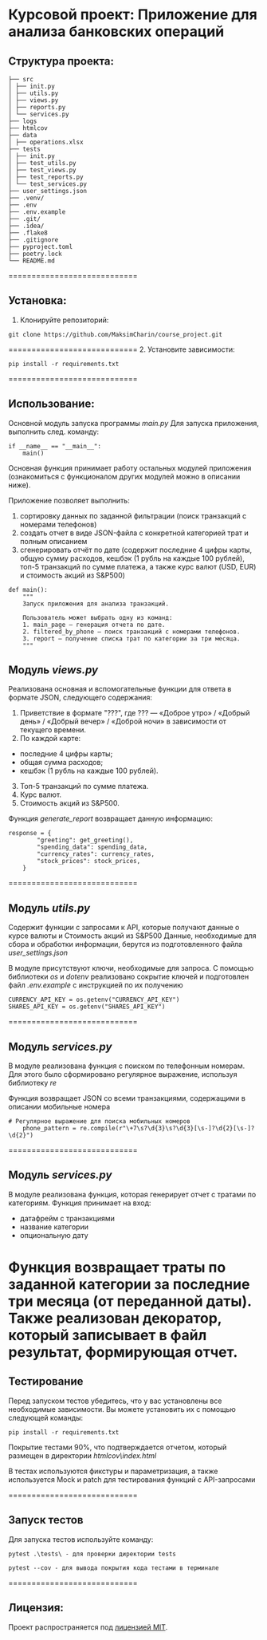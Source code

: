 # Курсовой проект: Приложение для анализа банковских операций

## Структура проекта:
```
├── src
│ ├── init.py
│ ├── utils.py
│ ├── views.py
│ ├── reports.py
│ └── services.py
├── logs
├── htmlcov
├── data
│ ├── operations.xlsx
├── tests
│ ├── init.py
│ ├── test_utils.py
│ ├── test_views.py
│ ├── test_reports.py
│ └── test_services.py
├── user_settings.json
├── .venv/
├── .env
├── .env.example
├── .git/
├── .idea/
├── .flake8
├── .gitignore
├── pyproject.toml
├── poetry.lock
└── README.md
```
============================
## Установка:

1. Клонируйте репозиторий:

```
git clone https://github.com/MaksimCharin/course_project.git
```
============================
2. Установите зависимости:

```
pip install -r requirements.txt
```
============================
## Использование:
Основной модуль запуска программы *main.py* Для запуска приложения, выполнить след. команду:
```
if __name__ == "__main__":
    main()
```
Основная функция принимает работу остальных модулей приложения 
(ознакомиться с функционалом других модулей можно в описании ниже). 

Приложение позволяет выполнить:
1. сортировку данных по заданной фильтрации (поиск транзакций с номерами телефонов)
2. создать отчет в виде JSON-файла с конкретной категорией трат и полным описанием
3. сгенерировать отчёт по дате (содержит последние 4 цифры карты, общую сумму расходов, 
кешбэк (1 рубль на каждые 100 рублей), топ-5 транзакций по сумме платежа, а также
курс валют (USD, EUR) и стоимость акций из S&P500)

```
def main():
    """
    Запуск приложения для анализа транзакций.

    Пользователь может выбрать одну из команд:
    1. main_page — генерация отчета по дате.
    2. filtered_by_phone — поиск транзакций с номерами телефонов.
    3. report — получение списка трат по категории за три месяца.
    """
```

## Модуль *views.py*
Реализована основная и вспомогательные функции для ответа в формате JSON, следующего содержания:
1. Приветствие в формате "???", где ??? — «Доброе утро» / «Добрый день» / «Добрый вечер» / «Доброй ночи» 
в зависимости от текущего времени.
2. По каждой карте:
- последние 4 цифры карты;
- общая сумма расходов;
- кешбэк (1 рубль на каждые 100 рублей).
3. Топ-5 транзакций по сумме платежа.
4. Курс валют.
5. Стоимость акций из S&P500.

Функция *generate_report* возвращает данную информацию:
```
response = {
        "greeting": get_greeting(),
        "spending_data": spending_data,
        "currency_rates": currency_rates,
        "stock_prices": stock_prices,
    }
```
============================
## Модуль *utils.py*
Содержит функции с запросами к API, которые получают данные о курсе валюты и Стоимость акций из S&P500
Данные, необходимые для сбора и обработки информации, берутся из подготовленного файла *user_settings.json*

В модуле присутствуют ключи, необходимые для запроса. С помощью библиотеки *os* и *dotenv* реализовано сокрытие
ключей и подготовлен файл *.env.example* с инструкцией по их получению
```
CURRENCY_API_KEY = os.getenv("CURRENCY_API_KEY")
SHARES_API_KEY = os.getenv("SHARES_API_KEY")
```
============================
## Модуль *services.py*
В модуле реализована функция с поиском по телефонным номерам. Для этого было сформировано регулярное выражение,
используя библиотеку *re* 

Функция возвращает JSON со всеми транзакциями, содержащими в описании мобильные номера
```
# Регулярное выражение для поиска мобильных номеров
    phone_pattern = re.compile(r"\+7\s?\d{3}\s?\d{3}[\s-]?\d{2}[\s-]?\d{2}")
```
============================
## Модуль *services.py*
В модуле реализована функция, которая генерирует отчет с тратами по категориям.
Функция принимает на вход:
- датафрейм с транзакциями
- название категории
- опциональную дату

Функция возвращает траты по заданной категории за последние три месяца (от переданной даты).
Также реализован декоратор, который записывает в файл результат, формирующая отчет.
============================
## Тестирование
Перед запуском тестов убедитесь, что у вас установлены все необходимые зависимости. 
Вы можете установить их с помощью следующей команды:

```
pip install -r requirements.txt
```

Покрытие тестами 90%, что подтверждается отчетом, который размещен в директории *htmlcov\index.html*

В тестах используются фикстуры и параметризация, а также используется Mock и patch для тестирования функций с API-запросами

============================
## Запуск тестов
Для запуска тестов используйте команду:
```
pytest .\tests\ - для проверки директории tests

pytest --cov - для вывода покрытия кода тестами в терминале
```
============================
## Лицензия:

Проект распространяется под [лицензией MIT](LICENSE).